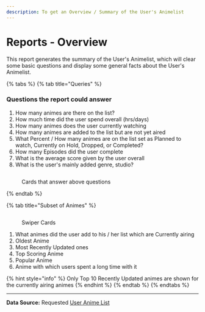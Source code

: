 ```yaml
---
description: To get an Overview / Summary of the User's Animelist
---
```


# Reports - Overview

This report generates the summary of the User's Animelist, which will clear some basic questions and display some general facts about the User's Animelist.

{% tabs %}
{% tab title="Queries" %}
### Questions the report could answer

1. How many animes are there on the list?
2. How much time did the user spend overall (hrs/days)
3. How many animes does the user currently watching
4. How many animes are added to the list but are not yet aired
5. What Percent / How many animes are on the list set as Planned to watch, Currently on Hold, Dropped, or Completed?
6. How many Episodes did the user complete
7. What is the average score given by the user overall
8. What is the user's mainly added genre, studio?



<figure><img src="broken-reference" alt=""><figcaption><p>Cards that answer above questions</p></figcaption></figure>
{% endtab %}

{% tab title="Subset of Animes" %}
<figure><img src="broken-reference" alt=""><figcaption><p>Swiper Cards</p></figcaption></figure>

1. What animes did the user add to his / her list which are Currently airing&#x20;
2. Oldest Anime
3. Most Recently Updated ones
4. Top Scoring Anime
5. Popular Anime
6. Anime with which users spent a long time with it

{% hint style="info" %}
Only Top 10 Recently Updated animes are shown for the currently airing animes
{% endhint %}
{% endtab %}
{% endtabs %}

****

**Data Source:** Requested [User Anime List](../../data-format/user-anime-list.md)
